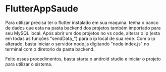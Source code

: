 # FlutterAppSaude

Para utilizar precisa ter o flutter instalado em sua maquina.
tenha o banco de dados que esta na pasta backend dos projetos também importado para seu MySQL local.
Após abrir um dos projetos no vs code, alterar o ip (esta em todas as funções "sendData_") para o ip local de sua rede.
Com o ip alterado, basta iniciar o servidor node.js digitando "node index.js" no terminal com o diretorio da pasta backend.

Feito esses procedimentos, basta starta o android studio e iniciar o projeto para utilizar o sistema.
